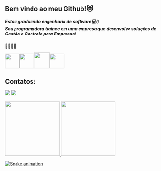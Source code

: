 ## Bem vindo ao meu Github!😻
<h5><i></i>Estou graduando engenharia de software💻🖱️ <br>
Sou programadora trainee em uma empresa que desenvolve soluções de Gestão e Controle para Empresas!</h5></i>👩🏻‍💻💕

<img src="https://cdn.jsdelivr.net/gh/devicons/devicon/icons/php/php-original.svg"  width="48" height="48"/><img src="https://cdn.jsdelivr.net/gh/devicons/devicon/icons/css3/css3-original.svg" width="48" height="48"/><img src="https://cdn.jsdelivr.net/gh/devicons/devicon/icons/git/git-original-wordmark.svg" widht="52" height="52"/><img src="https://cdn.jsdelivr.net/gh/devicons/devicon/icons/github/github-original.svg" widht="48" height="48" /> 

## Contatos:

<div>
<a href="https://www.instagram.com/gineveseng/?next=%2F" target="_blank"><img src="https://img.shields.io/badge/-Instagram-%23E4405F?style=for-the-badge&logo=instagram&logoColor=white" target="_blank"></a>
<a href = "giseleneveseng@gmail.com"><img src="https://img.shields.io/badge/Gmail-D14836?style=for-the-badge&logo=gmail&logoColor=white" target="_blank"></a> </div>
<br>

<div>
  <a href="https://github.com/giseleneveseng">
<img height="180em" src="https://github-readme-stats.vercel.app/api/top-langs/?username=giseleneveseng&layout=compact&langs_count=7&theme=dracula"/>
<img height="180em" src="https://github-readme-stats.vercel.app/api?username=giseleneveseng&show_icons=true&theme=dracula&include_all_commits=true&count_private=true"/>
</div>

![Snake animation](https://github.com/giseleneveseng/giseleneveseng/blob/output/github-contribution-grid-snake.svg)
